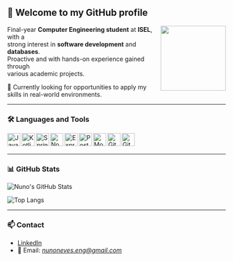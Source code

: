 ## 👋 Welcome to my GitHub profile

<img align="right" height="150" src="https://media.giphy.com/media/qgQUggAC3Pfv687qPC/giphy.gif" />

Final-year **Computer Engineering student** at **ISEL**, with a  
strong interest in **software development** and **databases**.  
Proactive and with hands-on experience gained through  
various academic projects.  

🎯 Currently looking for opportunities to apply my skills in real-world environments.

---

### 🛠️ Languages and Tools

<img align="left" alt="Java" width="30px" src="https://cdn.jsdelivr.net/gh/devicons/devicon/icons/java/java-original.svg" />
<img align="left" alt="Kotlin" width="30px" src="https://cdn.jsdelivr.net/gh/devicons/devicon/icons/kotlin/kotlin-original.svg" />
<img align="left" alt="Spring" width="30px" src="https://cdn.jsdelivr.net/gh/devicons/devicon/icons/spring/spring-original.svg" />
<img align="left" alt="Node.js" width="30px" src="https://cdn.jsdelivr.net/gh/devicons/devicon/icons/nodejs/nodejs-original.svg" />
<img align="left" alt="Express" width="30px" src="https://cdn.jsdelivr.net/gh/devicons/devicon/icons/express/express-original.svg" />
<img align="left" alt="PostgreSQL" width="30px" src="https://cdn.jsdelivr.net/gh/devicons/devicon/icons/postgresql/postgresql-original.svg" />
<img align="left" alt="MongoDB" width="30px" src="https://cdn.jsdelivr.net/gh/devicons/devicon/icons/mongodb/mongodb-original.svg" />
<img align="left" alt="Git" width="30px" src="https://cdn.jsdelivr.net/gh/devicons/devicon/icons/git/git-original.svg" />
<img align="left" alt="GitHub" width="30px" src="https://cdn.jsdelivr.net/gh/devicons/devicon/icons/github/github-original.svg" />

<br/><br/>

---

### 📊 GitHub Stats

![Nuno's GitHub Stats](https://github-readme-stats.vercel.app/api?username=NunoNevesEF&show_icons=true&theme=github_dark&hide_border=true)

![Top Langs](https://github-readme-stats.vercel.app/api/top-langs/?username=NunoNevesEF&layout=compact&theme=github_dark&hide_border=true)

---

### 📫 Contact

- [LinkedIn](https://www.linkedin.com/in/nuno-neves-dev/)  
- 📧 Email: *nunoneves.eng@gmail.com*
